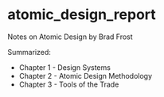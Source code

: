 # atomic_design_report
Notes on Atomic Design by Brad Frost

<p>Summarized:</p>
<ul>
  <li>Chapter 1 - Design Systems</li>
  <li>Chapter 2 - Atomic Design Methodology</li>
  <li>Chapter 3 - Tools of the Trade</li>
</ul>
